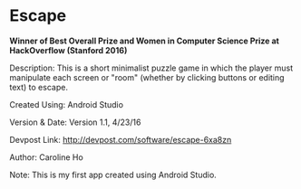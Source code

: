 # Escape

**Winner of Best Overall Prize and Women in Computer Science Prize at HackOverflow (Stanford 2016)**

Description: This is a short minimalist puzzle game in which the player must manipulate each screen or "room" (whether by clicking buttons or editing text) to escape.

Created Using: Android Studio

Version & Date: Version 1.1, 4/23/16

Devpost Link: http://devpost.com/software/escape-6xa8zn

Author: Caroline Ho

Note: This is my first app created using Android Studio.
